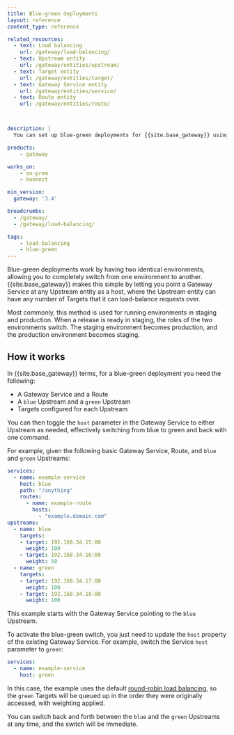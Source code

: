 ```yaml
---
title: Blue-green deployments
layout: reference
content_type: reference

related_resources:
  - text: Load balancing
    url: /gateway/load-balancing/
  - text: Upstream entity
    url: /gateway/entities/upstream/
  - text: Target entity
    url: /gateway/entities/target/
  - text: Gateway Service entity
    url: /gateway/entities/service/
  - text: Route entity
    url: /gateway/entities/route/



description: |
  You can set up blue-green deployments for {{site.base_gateway}} using Upstreams and Targets, and switching the Gateway Service to point to one Upstream or the other.

products:
    - gateway

works_on:
    - on-prem
    - konnect

min_version:
  gateway: '3.4'

breadcrumbs:
  - /gateway/
  - /gateway/load-balancing/

tags:
    - load-balancing
    - blue-green
---
```


Blue-green deployments work by having two identical environments, allowing you to completely switch from one environment to another. 
{{site.base_gateway}} makes this simple by letting you point a Gateway Service at any Upstream entity as a host, where the Upstream entity can have any number of Targets that it can load-balance requests over.

Most commonly, this method is used for running environments in staging and production. 
When a release is ready in staging, the roles of the two environments switch.
The staging environment becomes production, and the production environment becomes staging.

## How it works

In {{site.base_gateway}} terms, for a blue-green deployment you need the following:
* A Gateway Service and a Route
* A `blue` Upstream and a `green` Upstream
* Targets configured for each Upstream

You can then toggle the `host` parameter in the Gateway Service to either Upstream as needed, effectively switching from blue to green and back with one command.

For example, given the following basic Gateway Service, Route, and `blue` and `green` Upstreams:

```yaml
services:
  - name: example-service
    host: blue
    path: "/anything"
    routes:
      - name: example-route
        hosts:
          - "example.domain.com"
upstreams:
  - name: blue
    targets:
    - target: 192.168.34.15:80
      weight: 100
    - target: 192.168.34.16:80
      weight: 50
  - name: green
    targets:
    - target: 192.168.34.17:80
      weight: 100
    - target: 192.168.34.18:80
      weight: 100
```

This example starts with the Gateway Service pointing to the `blue` Upstream.

To activate the blue-green switch, you just need to update the `host` property of the existing Gateway Service. 
For example, switch the Service `host` parameter to `green`:

```yaml
services:
  - name: example-service
    host: green
```

In this case, the example uses the default [round-robin load balancing](/gateway/entities/upstream/#round-robin), 
so the `green` Targets will be queued up in the order they were originally accessed, with weighting applied.

You can switch back and forth between the `blue` and the `green` Upstreams at any time, and the switch will be immediate.

